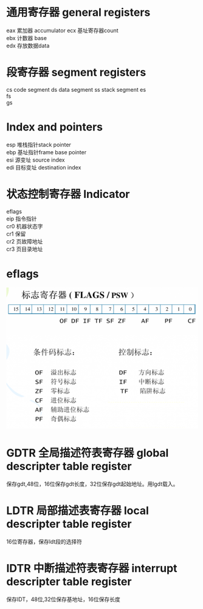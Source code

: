 # 通用寄存器 general registers

eax 累加器 accumulator 
ecx 基址寄存器count   
ebx 计数器 base  
edx 存放数据data 

# 段寄存器 segment registers
cs  code segment
ds  data segment
ss  stack segment
es  
fs  
gs  

# Index and pointers
esp 堆栈指针stack pointer  
ebp 基址指针frame base pointer  
esi 源变址 source index  
edi 目标变址 destination index  

# 状态控制寄存器 Indicator

eflags  
eip 指令指针  
cr0 机器状态字  
cr1 保留  
cr2 页故障地址  
cr3 页目录地址  

# eflags
![elfags](img/eflags.png)

# GDTR 全局描述符表寄存器 global descripter table register

保存gdt,48位，16位保存gdt长度，32位保存gdt起始地址。用lgdt载入。

# LDTR 局部描述表寄存器 local descripter table register

16位寄存器，保存ldt段的选择符

# IDTR 中断描述符表寄存器 interrupt descripter table register

保存IDT，48位,32位保存基地址，16位保存长度



